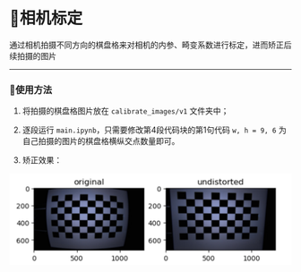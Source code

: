 # :camera_flash:相机标定

  通过相机拍摄不同方向的棋盘格来对相机的内参、畸变系数进行标定，进而矫正后续拍摄的图片

-------

### :rocket:使用方法

1.  将拍摄的棋盘格图片放在 `calibrate_images/v1` 文件夹中；

2.  逐段运行 `main.ipynb`，只需要修改第4段代码块的第1句代码 `w, h = 9, 6` 为自己拍摄的图片的棋盘格横纵交点数量即可。

3.  矫正效果：

   <img src="calibration.png" style="zoom:100%;" />
